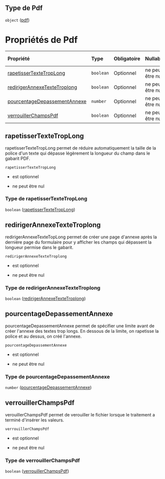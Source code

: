 ## Type de Pdf

`object` ([pdf](frw-bind-definitions-pdf.md))

# Propriétés de Pdf

| Propriété                                                     | Type      | Obligatoire | Nullable         | Défini par                                                                                                                                                  |
| :------------------------------------------------------------ | :-------- | :---------- | :--------------- | :---------------------------------------------------------------------------------------------------------------------------------------------------------- |
| [rapetisserTexteTropLong](#rapetissertextetroplong)           | `boolean` | Optionnel   | ne peut être nul | [Fichier bind](frw-bind-definitions-pdf-properties-rapetissertextetroplong.md "schemas/bind#/definitions/Pdf/properties/rapetisserTexteTropLong")           |
| [redirigerAnnexeTexteTroplong](#redirigerannexetextetroplong) | `boolean` | Optionnel   | ne peut être nul | [Fichier bind](frw-bind-definitions-pdf-properties-redirigerannexetextetroplong.md "schemas/bind#/definitions/Pdf/properties/redirigerAnnexeTexteTroplong") |
| [pourcentageDepassementAnnexe](#pourcentagedepassementannexe) | `number`  | Optionnel   | ne peut être nul | [Fichier bind](frw-bind-definitions-pdf-properties-pourcentagedepassementannexe.md "schemas/bind#/definitions/Pdf/properties/pourcentageDepassementAnnexe") |
| [verrouillerChampsPdf](#verrouillerchampspdf)                 | `boolean` | Optionnel   | ne peut être nul | [Fichier bind](frw-bind-definitions-pdf-properties-verrouillerchampspdf.md "schemas/bind#/definitions/Pdf/properties/verrouillerChampsPdf")                 |

## rapetisserTexteTropLong

rapetisserTexteTropLong permet de réduire automatiquement la taille de la police d'un texte qui dépasse légèrement la longueur du champ dans le gabarit PDF.

`rapetisserTexteTropLong`

*   est optionnel

*   ne peut être nul

### Type de rapetisserTexteTropLong

`boolean` ([rapetisserTexteTropLong](frw-bind-definitions-pdf-properties-rapetissertextetroplong.md))

## redirigerAnnexeTexteTroplong

redirigerAnnexeTexteTopLong permet de créer une page d'annexe après la dernière page du formulaire pour y afficher les champs qui dépassent la longueur permise dans le gabarit.

`redirigerAnnexeTexteTroplong`

*   est optionnel

*   ne peut être nul

### Type de redirigerAnnexeTexteTroplong

`boolean` ([redirigerAnnexeTexteTroplong](frw-bind-definitions-pdf-properties-redirigerannexetextetroplong.md))

## pourcentageDepassementAnnexe

pourcentageDepassementAnnexe permet de spécifier une limite avant de créer l'annexe des textes trop longs. En dessous de la limite, on rapetisse la police et au dessus, on créé l'annexe.

`pourcentageDepassementAnnexe`

*   est optionnel

*   ne peut être nul

### Type de pourcentageDepassementAnnexe

`number` ([pourcentageDepassementAnnexe](frw-bind-definitions-pdf-properties-pourcentagedepassementannexe.md))

## verrouillerChampsPdf

verouillerChampsPdf permet de verouiller le fichier lorsque le traitement a terminé d'insérer les valeurs.

`verrouillerChampsPdf`

*   est optionnel

*   ne peut être nul

### Type de verrouillerChampsPdf

`boolean` ([verrouillerChampsPdf](frw-bind-definitions-pdf-properties-verrouillerchampspdf.md))
